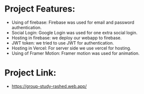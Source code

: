 # Project Features:
- Using of firebase: Firebase was used for email and password authentication.
- Social Login: Google Login was used for one extra social login.
- Hosting in firebase: we deploy our webapp to firebase.
- JWT token: we tried to use JWT for authentication.
- Hosting in Vercel: For server side we use vercel for hosting.
- Using of Framer Motion: Framer motion was used for animation.

# Project Link:
- https://group-study-rashed.web.app/

